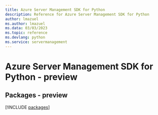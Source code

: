 ```yaml
---
title: Azure Server Management SDK for Python
description: Reference for Azure Server Management SDK for Python
author: lmazuel
ms.author: lmazuel
ms.data: 03/03/2023
ms.topic: reference
ms.devlang: python
ms.service: servermanagement
---
```

# Azure Server Management SDK for Python - preview
## Packages - preview
[!INCLUDE [packages](server-management-index.md)]